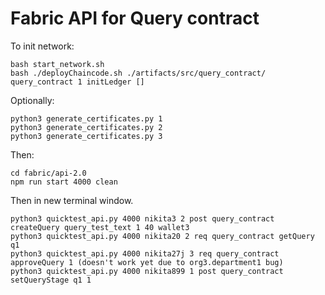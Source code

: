 # Fabric API for Query contract

To init network:
```
bash start_network.sh
bash ./deployChaincode.sh ./artifacts/src/query_contract/ query_contract 1 initLedger []

```

Optionally:
```
python3 generate_certificates.py 1
python3 generate_certificates.py 2
python3 generate_certificates.py 3
```

Then:
```
cd fabric/api-2.0
npm run start 4000 clean
```

Then in new terminal window.
```
python3 quicktest_api.py 4000 nikita3 2 post query_contract createQuery query_test_text 1 40 wallet3
python3 quicktest_api.py 4000 nikita20 2 req query_contract getQuery q1
python3 quicktest_api.py 4000 nikita27j 3 req query_contract approveQuery 1 (doesn't work yet due to org3.department1 bug)
python3 quicktest_api.py 4000 nikita899 1 post query_contract setQueryStage q1 1
```
